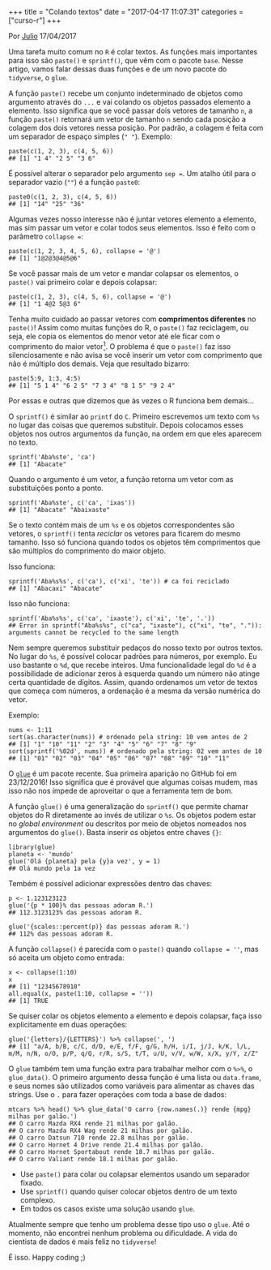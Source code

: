 +++
title = "Colando textos"
date = "2017-04-17 11:07:31"
categories = ["curso-r"]
+++

<div><p class="text-muted text-uppercase mb-small text-right"> Por <a href="http://curso-r.com/author/julio">Julio</a> 17/04/2017 </p><div id="post-content"> <p>Uma tarefa muito comum no <code>R</code> &#xE9; colar textos. As fun&#xE7;&#xF5;es mais importantes para isso s&#xE3;o <code>paste()</code> e <code>sprintf()</code>, que v&#xEA;m com o pacote <code>base</code>. Nesse artigo, vamos falar dessas duas fun&#xE7;&#xF5;es e de um novo pacote do <code>tidyverse</code>, o <code>glue</code>.</p>
<div id="paste" class="section level2"> <p>A fun&#xE7;&#xE3;o <code>paste()</code> recebe um conjunto indeterminado de objetos como argumento atrav&#xE9;s do <code>...</code> e vai colando os objetos passados elemento a elemento. Isso significa que se voc&#xEA; passar dois vetores de tamanho <code>n</code>, a fun&#xE7;&#xE3;o <code>paste()</code> retornar&#xE1; um vetor de tamanho <code>n</code> sendo cada posi&#xE7;&#xE3;o a colagem dos dois vetores nessa posi&#xE7;&#xE3;o. Por padr&#xE3;o, a colagem &#xE9; feita com um separador de espa&#xE7;o simples (<code>&quot; &quot;</code>). Exemplo:</p>
<pre class="r"><code>paste(c(1, 2, 3), c(4, 5, 6))
## [1] &quot;1 4&quot; &quot;2 5&quot; &quot;3 6&quot;</code></pre>
<p>&#xC9; poss&#xED;vel alterar o separador pelo argumento <code>sep =</code>. Um atalho &#xFA;til para o separador vazio (<code>&quot;&quot;</code>) &#xE9; a fun&#xE7;&#xE3;o <code>paste0</code>:</p>
<pre class="r"><code>paste0(c(1, 2, 3), c(4, 5, 6))
## [1] &quot;14&quot; &quot;25&quot; &quot;36&quot;</code></pre>
<p>Algumas vezes nosso interesse n&#xE3;o &#xE9; juntar vetores elemento a elemento, mas sim passar um vetor e colar todos seus elementos. Isso &#xE9; feito com o par&#xE2;metro <code>collapse =</code>:</p>
<pre class="r"><code>paste(c(1, 2, 3, 4, 5, 6), collapse = &apos;@&apos;)
## [1] &quot;1@2@3@4@5@6&quot;</code></pre>
<p>Se voc&#xEA; passar mais de um vetor e mandar colapsar os elementos, o <code>paste()</code> vai primeiro colar e depois colapsar:</p>
<pre class="r"><code>paste(c(1, 2, 3), c(4, 5, 6), collapse = &apos;@&apos;)
## [1] &quot;1 4@2 5@3 6&quot;</code></pre>
<div id="cuidado" class="section level3"> <p>Tenha muito cuidado ao passar vetores com <strong>comprimentos diferentes</strong> no <code>paste()</code>! Assim como muitas fun&#xE7;&#xF5;es do R, o <code>paste()</code> faz reciclagem, ou seja, ele copia os elementos do menor vetor at&#xE9; ele ficar com o comprimento do maior vetor<a href="http://curso-r.com/blog/2017/04/17/2017-04-08-glue/#fn1" class="footnoteRef" id="fnref1"><sup>1</sup></a>. O problema &#xE9; que o <code>paste()</code> faz isso silenciosamente e n&#xE3;o avisa se voc&#xEA; inserir um vetor com comprimento que n&#xE3;o &#xE9; m&#xFA;ltiplo dos demais. Veja que resultado bizarro:</p>
<pre class="r"><code>paste(5:9, 1:3, 4:5)
## [1] &quot;5 1 4&quot; &quot;6 2 5&quot; &quot;7 3 4&quot; &quot;8 1 5&quot; &quot;9 2 4&quot;</code></pre>
<p>Por essas e outras que dizemos que &#xE0;s vezes o R funciona bem demais&#x2026;</p>
</div>
</div>
<div id="sprintf" class="section level2"> <p>O <code>sprintf()</code> &#xE9; similar ao <code>printf</code> do <code>C</code>. Primeiro escrevemos um texto com <code>%s</code> no lugar das coisas que queremos substituir. Depois colocamos esses objetos nos outros argumentos da fun&#xE7;&#xE3;o, na ordem em que eles aparecem no texto.</p>
<pre class="r"><code>sprintf(&apos;Aba%ste&apos;, &apos;ca&apos;)
## [1] &quot;Abacate&quot;</code></pre>
<p>Quando o argumento &#xE9; um vetor, a fun&#xE7;&#xE3;o retorna um vetor com as substitui&#xE7;&#xF5;es ponto a ponto.</p>
<pre class="r"><code>sprintf(&apos;Aba%ste&apos;, c(&apos;ca&apos;, &apos;ixas&apos;))
## [1] &quot;Abacate&quot; &quot;Abaixaste&quot;</code></pre>
<p>Se o texto cont&#xE9;m mais de um <code>%s</code> e os objetos correspondentes s&#xE3;o vetores, o <code>sprintf()</code> tenta <em>reciclar</em> os vetores para ficarem do mesmo tamanho. Isso s&#xF3; funciona quando todos os objetos t&#xEA;m comprimentos que s&#xE3;o m&#xFA;ltiplos do comprimento do maior objeto.</p>
<p>Isso funciona:</p>
<pre class="r"><code>sprintf(&apos;Aba%s%s&apos;, c(&apos;ca&apos;), c(&apos;xi&apos;, &apos;te&apos;)) # ca foi reciclado
## [1] &quot;Abacaxi&quot; &quot;Abacate&quot;</code></pre>
<p>Isso n&#xE3;o funciona:</p>
<pre class="r"><code>sprintf(&apos;Aba%s%s&apos;, c(&apos;ca&apos;, &apos;ixaste&apos;), c(&apos;xi&apos;, &apos;te&apos;, &apos;.&apos;))
## Error in sprintf(&quot;Aba%s%s&quot;, c(&quot;ca&quot;, &quot;ixaste&quot;), c(&quot;xi&quot;, &quot;te&quot;, &quot;.&quot;)): arguments cannot be recycled to the same length</code></pre>
<p>Nem sempre queremos substituir peda&#xE7;os do nosso texto por outros textos. No lugar do <code>%s</code>, &#xE9; poss&#xED;vel colocar padr&#xF5;es para n&#xFA;meros, por exemplo. Eu uso bastante o <code>%d</code>, que recebe inteiros. Uma funcionalidade legal do <code>%d</code> &#xE9; a possibilidade de adicionar zeros &#xE0; esquerda quando um n&#xFA;mero n&#xE3;o atinge certa quantidade de d&#xED;gitos. Assim, quando ordenamos um vetor de textos que come&#xE7;a com n&#xFA;meros, a ordena&#xE7;&#xE3;o &#xE9; a mesma da vers&#xE3;o num&#xE9;rica do vetor.</p>
<p>Exemplo:</p>
<pre class="r"><code>nums &lt;- 1:11
sort(as.character(nums)) # ordenado pela string: 10 vem antes de 2
## [1] &quot;1&quot; &quot;10&quot; &quot;11&quot; &quot;2&quot; &quot;3&quot; &quot;4&quot; &quot;5&quot; &quot;6&quot; &quot;7&quot; &quot;8&quot; &quot;9&quot;
sort(sprintf(&apos;%02d&apos;, nums)) # ordenado pela string: 02 vem antes de 10
## [1] &quot;01&quot; &quot;02&quot; &quot;03&quot; &quot;04&quot; &quot;05&quot; &quot;06&quot; &quot;07&quot; &quot;08&quot; &quot;09&quot; &quot;10&quot; &quot;11&quot;</code></pre>
</div>
<div id="glue" class="section level2"> <p>O <a href="https://github.com/tidyverse/glue"><code>glue</code></a> &#xE9; um pacote recente. Sua primeira apari&#xE7;&#xE3;o no GitHub foi em 23/12/2016! Isso significa que &#xE9; prov&#xE1;vel que algumas coisas mudem, mas isso n&#xE3;o nos impede de aproveitar o que a ferramenta tem de bom.</p>
<p>A fun&#xE7;&#xE3;o <code>glue()</code> &#xE9; uma generaliza&#xE7;&#xE3;o do <code>sprintf()</code> que permite chamar objetos do R diretamente ao inv&#xE9;s de utilizar o <code>%s</code>. Os objetos podem estar no <em>global environment</em> ou descritos por meio de objetos nomeados nos argumentos do <code>glue()</code>. Basta inserir os objetos entre chaves <code>{}</code>:</p>
<pre class="r"><code>library(glue)
planeta &lt;- &apos;mundo&apos;
glue(&apos;Ol&#xE1; {planeta} pela {y}a vez&apos;, y = 1)
## Ol&#xE1; mundo pela 1a vez</code></pre>
<p>Temb&#xE9;m &#xE9; poss&#xED;vel adicionar express&#xF5;es dentro das chaves:</p>
<pre class="r"><code>p &lt;- 1.123123123
glue(&apos;{p * 100}% das pessoas adoram R.&apos;)
## 112.3123123% das pessoas adoram R.</code></pre>
<pre class="r"><code>glue(&apos;{scales::percent(p)} das pessoas adoram R.&apos;)
## 112% das pessoas adoram R.</code></pre>
<p>A fun&#xE7;&#xE3;o <code>collapse()</code> &#xE9; parecida com o <code>paste()</code> quando <code>collapse = &apos;&apos;</code>, mas s&#xF3; aceita um objeto como entrada:</p>
<pre class="r"><code>x &lt;- collapse(1:10)
x
## [1] &quot;12345678910&quot;
all.equal(x, paste(1:10, collapse = &apos;&apos;))
## [1] TRUE</code></pre>
<p>Se quiser colar os objetos elemento a elemento e depois colapsar, fa&#xE7;a isso explicitamente em duas opera&#xE7;&#xF5;es:</p>
<pre class="r"><code>glue(&apos;{letters}/{LETTERS}&apos;) %&gt;% collapse(&apos;, &apos;)
## [1] &quot;a/A, b/B, c/C, d/D, e/E, f/F, g/G, h/H, i/I, j/J, k/K, l/L, m/M, n/N, o/O, p/P, q/Q, r/R, s/S, t/T, u/U, v/V, w/W, x/X, y/Y, z/Z&quot;</code></pre>
<p>O <code>glue</code> tamb&#xE9;m tem uma fun&#xE7;&#xE3;o extra para trabalhar melhor com o <code>%&gt;%</code>, o <code>glue_data()</code>. O primeiro argumento dessa fun&#xE7;&#xE3;o &#xE9; uma lista ou <code>data.frame</code>, e seus nomes s&#xE3;o utilizados como vari&#xE1;veis para alimentar as chaves das strings. Use o <code>.</code> para fazer opera&#xE7;&#xF5;es com toda a base de dados:</p>
<pre class="r"><code>mtcars %&gt;% head() %&gt;% glue_data(&apos;O carro {row.names(.)} rende {mpg} milhas por gal&#xE3;o.&apos;)
## O carro Mazda RX4 rende 21 milhas por gal&#xE3;o.
## O carro Mazda RX4 Wag rende 21 milhas por gal&#xE3;o.
## O carro Datsun 710 rende 22.8 milhas por gal&#xE3;o.
## O carro Hornet 4 Drive rende 21.4 milhas por gal&#xE3;o.
## O carro Hornet Sportabout rende 18.7 milhas por gal&#xE3;o.
## O carro Valiant rende 18.1 milhas por gal&#xE3;o.</code></pre>
</div>
<div id="resumo" class="section level2"> <ul>
<li>Use <code>paste()</code> para colar ou colapsar elementos usando um separador fixado.</li>
<li>Use <code>sprintf()</code> quando quiser colocar objetos dentro de um texto complexo.</li>
<li>Em todos os casos existe uma solu&#xE7;&#xE3;o usando <code>glue</code>.</li>
</ul>
<p>Atualmente sempre que tenho um problema desse tipo uso o <code>glue</code>. At&#xE9; o momento, n&#xE3;o encontrei nenhum problema ou dificuldade. A vida do cientista de dados &#xE9; mais feliz no <code>tidyverse</code>!</p>
<p>&#xC9; isso. Happy coding ;)</p>
</div> </div></div>
